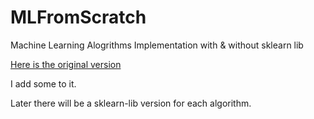 # MLFromScratch
Machine Learning Alogrithms Implementation with &amp; without sklearn lib

[Here is the original version](https://github.com/RRdmlearning/Machine-Learning-From-Scratch)

I add some to it.

Later there will be a sklearn-lib version for each algorithm.  